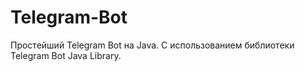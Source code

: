 # Telegram-Bot
Простейший Telegram Bot на Java. С использованием библиотеки Telegram Bot Java Library. 
